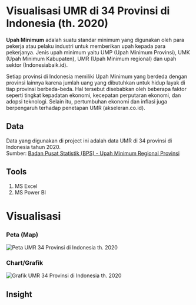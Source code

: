 # Visualisasi UMR di 34 Provinsi di Indonesia (th. 2020)
**Upah Minimum** adalah suatu standar minimum yang digunakan oleh para pekerja atau pelaku industri untuk memberikan upah kepada para pekerjanya. Jenis upah minimum yaitu UMP (Upah Minimum Provinsi), UMK (Upah Minimum Kabupaten), UMR (Upah Minimum regional) dan upah sektor (Indonesiabaik.id).

Setiap provinsi di Indonesia memiliki Upah Minimum yang berdeda dengan provinsi lainnya karena jumlah uang yang dibutuhkan untuk hidup layak di tiap provinsi berbeda-beda. Hal tersebut disebabkan oleh beberapa faktor seperti tingkat kepadatan ekonomi, kecepatan perputaran ekonomi, dan adopsi teknologi. Selain itu, pertumbuhan ekonomi dan inflasi juga berpengaruh terhadap penetapan UMR (akseleran.co.id). 

## Data
Data yang digunakan di project ini adalah data UMR di 34 provinsi di Indonesia tahun 2020.<br />
Sumber: [Badan Pusat Statistik (BPS) - Upah Minimum Regional Provinsi](https://www.bps.go.id/indicator/19/220/1/upah-minimum-regional-propinsi.html)

## Tools
1. MS Excel
2. MS Power BI

# Visualisasi
### Peta (Map)
![Peta UMR 34 Provinsi di Indonesia th. 2020](https://github.com/salmiah-ls/Visualisasi-UMR-Indonesia/blob/main/gambar/map.png)

### Chart/Grafik
![Grafik UMR 34 Provinsi di Indonesia th. 2020](https://github.com/salmiah-ls/Visualisasi-UMR-Indonesia/blob/main/gambar/chart.png)

## Insight
